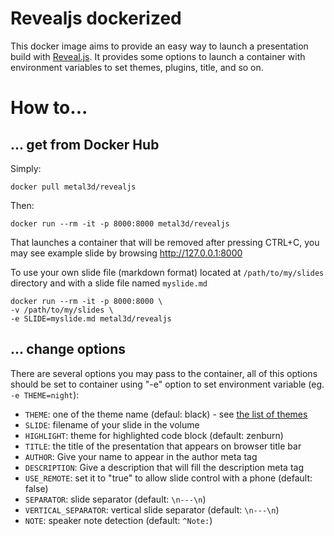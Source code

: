 # Revealjs dockerized

This docker image aims to provide an easy way to launch a presentation build with [Reveal.js](http://lab.hakim.se/reveal-js/). It provides some options to launch a container with environment variables to set themes, plugins, title, and so on.

# How to...

## ... get from Docker Hub

Simply:

```
docker pull metal3d/revealjs
```

Then:

```
docker run --rm -it -p 8000:8000 metal3d/revealjs
```

That launches a container that will be removed after pressing CTRL+C, you may see example slide by browsing http://127.0.0.1:8000

To use your own slide file (markdown format) located at `/path/to/my/slides` directory and with a slide file named `myslide.md`

```
docker run --rm -it -p 8000:8000 \
-v /path/to/my/slides \
-e SLIDE=myslide.md metal3d/revealjs
```

## ... change options

There are several options you may pass to the container, all of this options should be set to container using "-e" option to set environment variable (eg. `-e THEME=night`):

- `THEME`: one of the theme name (defaul: black) - see [the list of themes](https://github.com/hakimel/reveal.js/tree/master/css/theme)
- `SLIDE`: filename of your slide in the volume
- `HIGHLIGHT`: theme for highlighted code block (default: zenburn)
- `TITLE`: the title of the presentation that appears on browser title bar
- `AUTHOR`: Give your name to appear in the author meta tag
- `DESCRIPTION`: Give a description that will fill the description meta tag
- `USE_REMOTE`: set it to "true" to allow slide control with a phone (default: false)
- `SEPARATOR`: slide separator (default: `\n---\n`)
- `VERTICAL_SEPARATOR`: vertical slide separator (default: `\n---\n`)
- `NOTE`: speaker note detection (default: `^Note:`)


 

